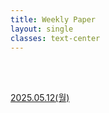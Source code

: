 ```yaml
---
title: Weekly Paper
layout: single
classes: text-center
---
```

<br>
<br>

<a href="/2025-05-12-wp-01.html">2025.05.12(월)</a><br>

